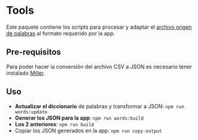 # Tools

Este paquete contiene los scripts para procesar y adaptar el [archivo origen de palabras](https://cfenollosa.com/misc/palabras.csv.gz) al formato requerido por la app.

## Pre-requisitos

Para poder hacer la conversión del archivo CSV a JSON es necesario tener instalado [Miller](https://github.com/johnkerl/miller).

## Uso

- **Actualizar el diccionario** de palabras y transformar a JSON: `npm run words:update`
- **Generar los JSON para la app**: `npm run words:build`
- **Los 2 anteriores**: `npm run build`
- Copiar los JSON generados en la app: `npm run copy-output`